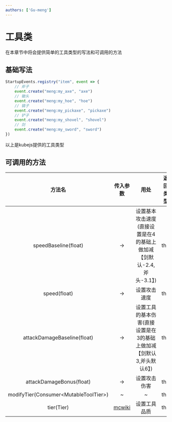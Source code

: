 ```yaml
---
authors: ['Gu-meng']
---
```

# 工具类
在本章节中将会提供简单的工具类型的写法和可调用的方法

## 基础写法
```js
StartupEvents.registry("item", event => {
    // 斧子
    event.create("meng:my_axe", "axe")
    // 锄头
    event.create("meng:my_hoe", "hoe")
    // 镐子
    event.create("meng:my_pickaxe", "pickaxe")
    // 铲子
    event.create("meng:my_shovel", "shovel")
    // 剑
    event.create("meng:my_sword", "sword")
})
```
以上是kubejs提供的工具类型

## 可调用的方法
|                 方法名                 |                         传入参数                         |                                 用处                                 | 返回类型 |
| :------------------------------------: | :------------------------------------------------------: | :------------------------------------------------------------------: | :------: |
|          speedBaseline(float)          |                            ->                            | 设置基本攻击速度(直接设置是在4的基础上做加减【剑默认-2.4,斧头-3.1】) |   this   |
|              speed(float)              |                            ->                            |                             设置攻击速度                             |   this   |
|      attackDamageBaseline(float)       |                            ->                            | 设置工具的基本伤害(直接设置是在3的基础上做加减【剑默认3,斧头默认6】) |   this   |
|        attackDamageBonus(float)        |                            ->                            |                             设置攻击伤害                             |   this   |
| modifyTier(Consumer\<MutableToolTier>) |                            ~                             |                                  ~                                   |   this   |
|               tier(Tier)               | [mcwiki](https://zh.minecraft.wiki/w/%E5%93%81%E8%B4%A8) |                             设置工具品质                             |   this   |